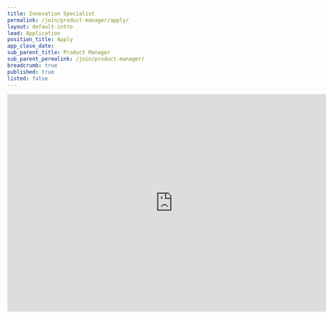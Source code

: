 ```yaml
---
title: Innovation Specialist
permalink: /join/product-manager/apply/
layout: default-intro
lead: Application
position_title: Apply
app_close_date:
sub_parent_title: Product Manager
sub_parent_permalink: /join/product-manager/
breadcrumb: true
published: true
listed: false
---
```


<iframe src="https://docs.google.com/forms/d/e/1FAIpQLSfbe4KAEqQFp07f8zfD6xWAfdFTAaZ04tpDQRJnNPeBHoW6RQ/viewform?embedded=true" width="760" height="500" frameborder="0" marginheight="0" marginwidth="0">Loading...</iframe>
